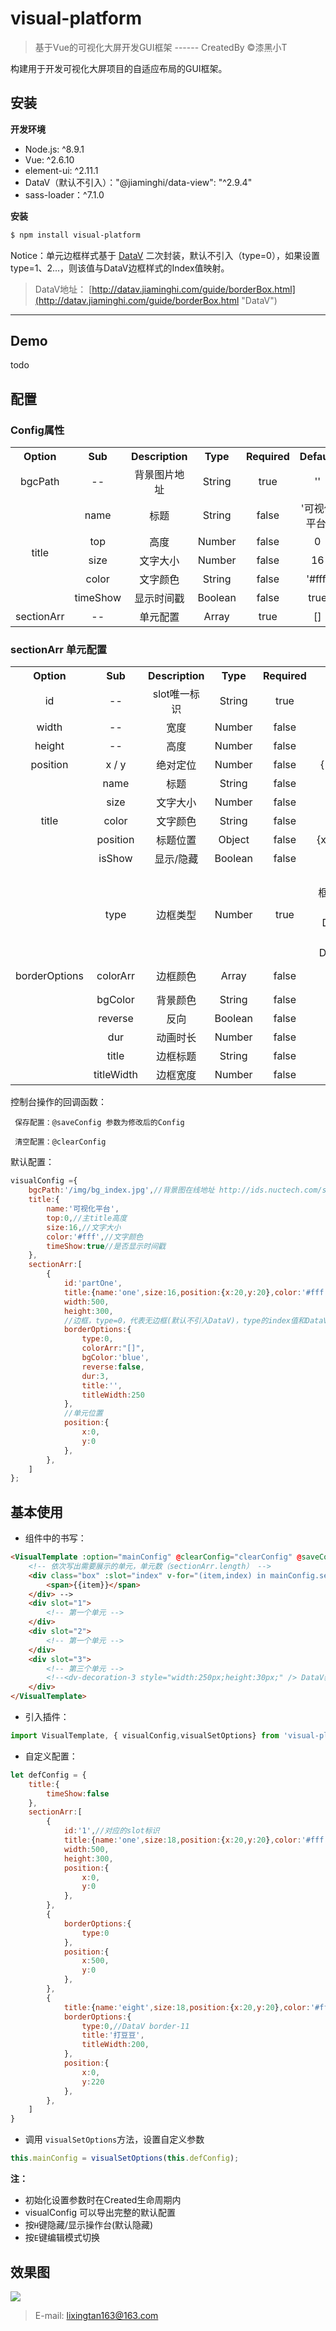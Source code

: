 # visual-platform

> 基于Vue的可视化大屏开发GUI框架 ------ CreatedBy ©漆黑小T

构建用于开发可视化大屏项目的自适应布局的GUI框架。

## 安装

**开发环境**

- Node.js: ^8.9.1
- Vue: ^2.6.10
- element-ui: ^2.11.1
- DataV（默认不引入）："@jiaminghi/data-view": "^2.9.4"
- sass-loader：^7.1.0

**安装**

```bash
$ npm install visual-platform
```

Notice：单元边框样式基于 [DataV](http://datav.jiaminghi.com/guide/borderBox.html "DataV") 二次封装，默认不引入（type=0），如果设置type=1、2...，则该值与DataV边框样式的Index值映射。
> 
>DataV地址： [http://datav.jiaminghi.com/guide/borderBox.html](http://datav.jiaminghi.com/guide/borderBox.html "DataV")

----------

## Demo

todo

## 配置

### Config属性

<table border="0" align="center" cellspacing="0" cellpadding="0">
    <tr>
        <th>Option</th>
		<th>Sub</th>
        <th>Description</th>
        <th>Type</th>
        <th>Required</th>
        <th>Default</th>
    </tr>
 	<tr align="center">
		<td>bgcPath</td>
		<td>--</td>
        <td>背景图片地址</td>
        <td>String</td>
        <td>true</td>
		<td>''</td>
    </tr>
	<tr align="center">
        <td rowspan="5">title</td>
		<td>name</td>
		<td>标题</td>
        <td>String</td>
		<td>false</td>
        <td>'可视化平台'</td>
    </tr>
	<tr align="center">
		<td>top</td>
        <td>高度</td>
        <td>Number</td>
        <td>false</td>
		<td>0</td>
    </tr>
	<tr align="center">
		<td>size</td>
        <td>文字大小</td>
        <td>Number</td>
        <td>false</td>
		<td>16</td>
    </tr>
	<tr align="center">
		<td>color</td>
        <td>文字颜色</td>
        <td>String</td>
        <td>false</td>
		<td>'#fff'</td>
    </tr>
	<tr align="center">
		<td>timeShow</td>
        <td>显示时间戳</td>
        <td>Boolean</td>
        <td>false</td>
		<td>true</td>
    </tr>
    <tr align="center">
        <td>sectionArr</td>
		<td>--</td>
        <td>单元配置</td>
        <td>Array</td>
        <td>true</td>
		<td>[]</td>
    </tr>
</table>

### sectionArr 单元配置

<table border="0" align="center" cellspacing="0" cellpadding="0">
	<tr>
        <th>Option</th>
		<th>Sub</th>
        <th>Description</th>
        <th>Type</th>
        <th>Required</th>
        <th>Default</th>
    </tr>
	<tr align="center">
		<td>id</td>
		<td>--</td>
		<td>slot唯一标识</td>
        <td>String</td>
		<td>true</td>
        <td>0</td>
    </tr>
	<tr align="center">
		<td>width</td>
		<td>--</td>
		<td>宽度</td>
        <td>Number</td>
		<td>false</td>
        <td>500</td>
    </tr>
	<tr align="center">
		<td>height</td>
		<td>--</td>
		<td>高度</td>
        <td>Number</td>
		<td>false</td>
        <td>300</td>
    </tr>
	<tr align="center">
		<td>position</td>
		<td>x / y</td>
		<td>绝对定位</td>
        <td>Number</td>
		<td>false</td>
        <td>{ x:0,y:0 }</td>
    </tr>
	<tr align="center">
		<td rowspan="5">title</td>
		<td>name</td>
		<td>标题</td>
        <td>String</td>
		<td>false</td>
        <td>' '</td>
    </tr>
	<tr align="center">
		<td>size</td>
        <td>文字大小</td>
        <td>Number</td>
        <td>false</td>
		<td>16</td>
    </tr>
	<tr align="center">
		<td>color</td>
        <td>文字颜色</td>
        <td>String</td>
        <td>false</td>
		<td>'#fff'</td>
    </tr>
	<tr align="center">
		<td>position</td>
        <td>标题位置</td>
        <td>Object</td>
        <td>false</td>
		<td>{x:20,y:20}</td>
    </tr>
	<tr align="center">
		<td>isShow</td>
        <td>显示/隐藏</td>
        <td>Boolean</td>
        <td>false</td>
		<td>true</td>
    </tr>
	<tr align="center">
		<td rowspan="8">borderOptions</td>
		<td>type</td>
		<td>边框类型</td>
        <td>Number</td>
		<td>true</td>
        <td>0 (无边框，默认不引入DataV)，index和DataV对应</td>
    </tr>
	<tr align="center">
		<td>colorArr</td>
		<td>边框颜色</td>
        <td>Array</td>
		<td>false</td>
        <td>['red', 'green']</td>
    </tr>
	<tr align="center">
		<td>bgColor</td>
		<td>背景颜色</td>
        <td>String</td>
		<td>false</td>
        <td>'blue'</td>
    </tr>
	<tr align="center">
		<td>reverse</td>
		<td>反向</td>
        <td>Boolean</td>
        <td>false</td>
		<td>true</td>
    </tr>
	<tr align="center">
		<td>dur</td>
		<td>动画时长</td>
        <td>Number</td>
        <td>false</td>
		<td>3</td>
    </tr>
	<tr align="center">
		<td>title</td>
		<td>边框标题</td>
        <td>String</td>
        <td>false</td>
		<td>' '</td>
    </tr>
	<tr align="center">
		<td>titleWidth</td>
		<td>边框宽度</td>
        <td>Number</td>
        <td>false</td>
		<td>250</td>
    </tr>
</table>

控制台操作的回调函数：

	 保存配置：@saveConfig 参数为修改后的Config

	 清空配置：@clearConfig

默认配置：

```js
visualConfig ={
    bgcPath:'/img/bg_index.jpg',//背景图在线地址 http://ids.nuctech.com/static/img/bg_index.9af20a2.jpg
    title:{
        name:'可视化平台',
        top:0,//主title高度
        size:16,//文字大小
        color:'#fff',//文字颜色
        timeShow:true//是否显示时间戳
    },
    sectionArr:[
        {
            id:'partOne',
            title:{name:'one',size:16,position:{x:20,y:20},color:'#fff',isShow:true},//单元名设置
            width:500,
            height:300,
            //边框，type=0，代表无边框(默认不引入DataV)，type的index值和DataV对应
            borderOptions:{
                type:0,
                colorArr:"[]",
                bgColor:'blue',
                reverse:false,
                dur:3,
                title:'',
                titleWidth:250
            },
            //单元位置
            position:{
                x:0,
                y:0
            },
        },
    ]
};
```

## 基本使用

* 组件中的书写：
```html
<VisualTemplate :option="mainConfig" @clearConfig="clearConfig" @saveConfig="saveConfig">
    <!-- 依次写出需要展示的单元，单元数（sectionArr.length） -->
    <div class="box" :slot="index" v-for="(item,index) in mainConfig.sectionArr">
        <span>{{item}}</span>   
    </div> -->
    <div slot="1">
        <!-- 第一个单元 -->
    </div>
    <div slot="2">
        <!-- 第一个单元 -->
    </div>
    <div slot="3">
        <!-- 第三个单元 -->
        <!--<dv-decoration-3 style="width:250px;height:30px;" /> DataV装饰器-->
    </div>
</VisualTemplate>
```


* 引入插件：
```js
import VisualTemplate, { visualConfig,visualSetOptions} from 'visual-platform'
```
	
* 自定义配置：
```js
let	defConfig = {
    title:{
        timeShow:false  
    },
    sectionArr:[
        {
            id:'1',//对应的slot标识
            title:{name:'one',size:18,position:{x:20,y:20},color:'#fff',isShow:true},
            width:500,
            height:300,
            position:{
                x:0,
                y:0
            },
        },
        {
            borderOptions:{
                type:0
            },
            position:{
                x:500,
                y:0
            },
        },
        {
            title:{name:'eight',size:18,position:{x:20,y:20},color:'#fff',isShow:true},
            borderOptions:{
                type:0,//DataV border-11
                title:'打豆豆',
                titleWidth:200,
            },
            position:{
                x:0,
                y:220
            },
        },
    ]
}
```

* 调用 `visualSetOptions`方法，设置自定义参数

```js
this.mainConfig = visualSetOptions(this.defConfig);
```
	
**注：**
- 初始化设置参数时在Created生命周期内
- visualConfig 可以导出完整的默认配置
- 按`H`键隐藏/显示操作台(默认隐藏)
- 按`E`键编辑模式切换

## 效果图

![](https://img2020.cnblogs.com/blog/1079640/202008/1079640-20200810164306795-1780057224.png)

> E-mail: lixingtan163@163.com